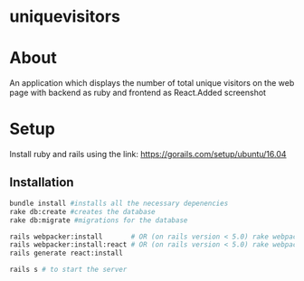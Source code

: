 # uniquevisitors

# About
An application which displays the number of total
unique visitors on the web page with backend as ruby and frontend as React.Added screenshot

# Setup

Install ruby and rails using the link:  https://gorails.com/setup/ubuntu/16.04



## Installation

```bash
bundle install #installs all the necessary depenencies
rake db:create #creates the database
rake db:migrate #migrations for the database

rails webpacker:install       # OR (on rails version < 5.0) rake webpacker:install
rails webpacker:install:react # OR (on rails version < 5.0) rake webpacker:install:react
rails generate react:install

rails s # to start the server





